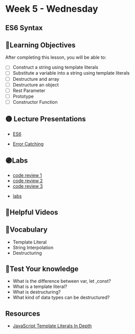 # Week 5 - Wednesday

## ES6 Syntax

## 📍Learning Objectives
After completing this lesson, you will be able to:

- [ ] Construct a string using template literals 
- [ ] Substitute a variable into a string using template literals
- [ ] Destructure and array
- [ ] Destructure an object
- [ ] Rest Parameter
- [ ] Prototype
- [ ] Constructor Function
<!-- - [ ] 
- [ ]  -->

<!-- ## ⭐️ Pre-Reading ⭐️
- []() -->

<!-- ## 📍Agenda -->

## 🟡 Lecture Presentations
- [ES6](https://dc-web2.onrender.com/p2/Javascript/ES6.html#1)
<!-- - [JS prototypes](https://dc-web2.onrender.com/p2/Javascript/OOP.html) -->
- [Error Catching](https://dc-web2.onrender.com/p2/Javascript/ErrorCatching.html#10)

## 🟣Labs

- [code review 1](https://github.com/veros-labs/js-blackjack-codereview1)
- [code review 2](https://github.com/veros-labs/js-blackjack-codereview2)
- [code review 3](https://github.com/veros-labs/js-blackjack-codereview3)
<!-- - [multi deck blackjack](https://github.com/DigitalCraftsStudents/web-ft-09-2021/tree/main/lectures/week05/2-Tuesday/lecture/multi-deck) -->
- [labs](https://github.com/veros-labs/labs-js-es6) 

<!-- ## 🟠Homework  -->

## 🔵Helpful Videos

<!-- ## ✔️Todo Checklist
- [ ] -->

## 🔶Vocabulary

- Template Literal
- String Interpolation
- Destructuring

## 🔷Test Your knowledge
- What is the difference between var, let ,const?
- What is a template literal?
- What is destructuring?
- What kind of data types can be destructured?


## Resources 
- [JavaScript Template Literals In Depth](https://www.javascripttutorial.net/es6/javascript-template-literals/)



